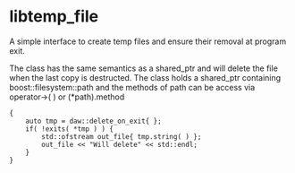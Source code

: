 # libtemp_file
A simple interface to create temp files and ensure their removal at program exit.

The class has the same semantics as a shared_ptr and will delete the file when the last copy is destructed.
The class holds a shared_ptr containing boost::filesystem::path and the methods of path can be access via operator->( ) or (*path).method
```
{
	auto tmp = daw::delete_on_exit{ };
	if( !exits( *tmp ) ) {
		std::ofstream out_file{ tmp.string( ) };
		out_file << "Will delete" << std::endl;
	}
}
```

